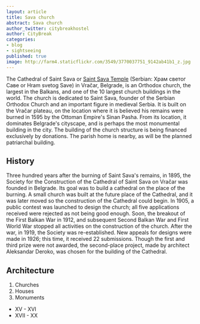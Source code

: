 ```yaml
---
layout: article
title: Sava church
abstract: Sava church
author_twitter: citybreakhostel
author: CityBreak
categories:
- blog
- sightseeing
published: true
image: http://farm4.staticflickr.com/3549/3770037751_9142ab41b1_z.jpg
---
```



The Cathedral of Saint Sava or [Saint Sava Temple](http://en.wikipedia.org/wiki/Cathedral_of_Saint_Sava) (Serbian: Храм светог Саве or Hram svetog Save) in Vračar, Belgrade, is an Orthodox church, the largest in the Balkans, and one of the 10 largest church buildings in the world. The church is dedicated to Saint Sava, founder of the Serbian Orthodox Church and an important figure in medieval Serbia. It is built on the Vračar plateau, on the location where it is believed his remains were burned in 1595 by the Ottoman Empire's Sinan Pasha. From its location, it dominates Belgrade's cityscape, and is perhaps the most monumental building in the city. The building of the church structure is being financed exclusively by donations. The parish home is nearby, as will be the planned patriarchal building.

<!-- <div class="post-image">
	<img src="http://farm4.staticflickr.com/3549/3770037751_9142ab41b1_b.jpg" title="Sava church" alt="Sava church"></div>
 -->
## History
Three hundred years after the burning of Saint Sava's remains, in 1895, the Society for the Construction of the Cathedral of Saint Sava on Vračar was founded in Belgrade. Its goal was to build a cathedral on the place of the burning. A small church was built at the future place of the Cathedral, and it was later moved so the construction of the Cathedral could begin. In 1905, a public contest was launched to design the church; all five applications received were rejected as not being good enough. Soon, the breakout of the First Balkan War in 1912, and subsequent Second Balkan War and First World War stopped all activities on the construction of the church. After the war, in 1919, the Society was re-established. New appeals for designs were made in 1926; this time, it received 22 submissions. Though the first and third prize were not awarded, the second-place project, made by architect Aleksandar Deroko, was chosen for the building of the Cathedral.


## Architecture

1. Churches
2. Houses
3. Monuments

* XV - XVI
* XVII - XX